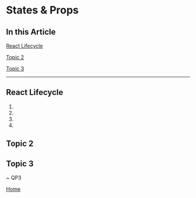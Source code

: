 # States & Props

## In this Article

[React Lifecycle](#topic1)

[Topic 2](#topic2)

[Topic 3](#topic3)

---

<a name="topic1"></a>

## React Lifecycle

1.

2.

3.

4.


<a name="topic2"></a>

## Topic 2



<a name="topic3"></a>

## Topic 3


~ QP3

[Home](../README.md)
